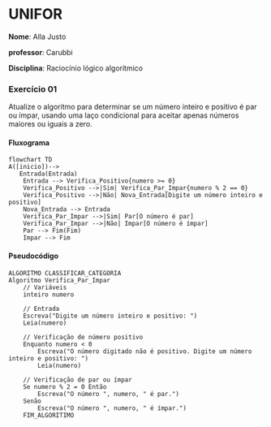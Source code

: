 # UNIFOR
**Nome**: Alla Justo

**professor**: Carubbi

**Disciplina**: Raciocínio lógico algorítmico
### Exercício 01 
Atualize o algoritmo para determinar se um número inteiro e positivo é par ou ímpar, usando uma laço condicional para aceitar apenas números maiores ou iguais a zero. 

#### Fluxograma
```mermaid
flowchart TD
A([inicio])--> 
   Entrada(Entrada)
    Entrada --> Verifica_Positivo{numero >= 0}
    Verifica_Positivo -->|Sim| Verifica_Par_Impar{numero % 2 == 0}
    Verifica_Positivo -->|Não| Nova_Entrada[Digite um número inteiro e positivo]
    Nova_Entrada --> Entrada
    Verifica_Par_Impar -->|Sim| Par[O número é par]
    Verifica_Par_Impar -->|Não| Impar[O número é ímpar]
    Par --> Fim(Fim)
    Impar --> Fim
```

#### Pseudocódigo 
```
ALGORITMO CLASSIFICAR_CATEGORIA
Algoritmo Verifica_Par_Impar
    // Variáveis
    inteiro numero
    
    // Entrada
    Escreva("Digite um número inteiro e positivo: ")
    Leia(numero)
    
    // Verificação de número positivo
    Enquanto numero < 0
        Escreva("O número digitado não é positivo. Digite um número inteiro e positivo: ")
        Leia(numero)
    
    // Verificação de par ou ímpar
    Se numero % 2 = 0 Então
        Escreva("O número ", numero, " é par.")
    Senão
        Escreva("O número ", numero, " é ímpar.")
    FIM_ALGORITIMO

   
